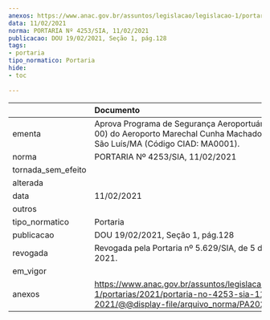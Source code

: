 ```yaml
---
anexos: https://www.anac.gov.br/assuntos/legislacao/legislacao-1/portarias/2021/portaria-no-4253-sia-11-02-2021/@@display-file/arquivo_norma/PA2021-4253.pdf
data: 11/02/2021
norma: PORTARIA Nº 4253/SIA, 11/02/2021
publicacao: DOU 19/02/2021, Seção 1, pág.128
tags:
- portaria
tipo_normatico: Portaria
hide: 
- toc 
 
---
```


|                    | Documento                                                                                                                                            |
|:-------------------|:-----------------------------------------------------------------------------------------------------------------------------------------------------|
| ementa             | Aprova Programa de Segurança Aeroportuária (Revisão 00) do Aeroporto Marechal Cunha Machado - SBSL, em São Luís/MA (Código CIAD: MA0001).            |
| norma              | PORTARIA Nº 4253/SIA, 11/02/2021                                                                                                                     |
| tornada_sem_efeito |                                                                                                                                                      |
| alterada           |                                                                                                                                                      |
| data               | 11/02/2021                                                                                                                                           |
| outros             |                                                                                                                                                      |
| tipo_normatico     | Portaria                                                                                                                                             |
| publicacao         | DOU 19/02/2021, Seção 1, pág.128                                                                                                                     |
| revogada           | Revogada pela Portaria nº 5.629/SIA, de 5 de agosto de 2021.                                                                                         |
| em_vigor           |                                                                                                                                                      |
| anexos             | https://www.anac.gov.br/assuntos/legislacao/legislacao-1/portarias/2021/portaria-no-4253-sia-11-02-2021/@@display-file/arquivo_norma/PA2021-4253.pdf |